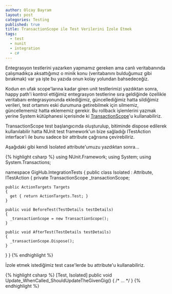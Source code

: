 ```yaml
---
author: Olcay Bayram
layout: post
categories: Testing
published: true
title: TransactionScope ile Test Verilerini İzole Etmek
tags:
  - test
  - nunit
  - integration
  - c#
---
```

Entegrasyon testlerini yazarken yapmamız gereken ama canlı veritabanında çalışmadıkça aksattığımız o minik konu (veritabanını bulduğumuz gibi bırakmak) var ya işte bu yazıda onun kolay yolundan bahsedeceğiz.

Kodun en ufak scope'larına kadar giren unit testlerimizi yazdıktan sonra, happy path'i kontrol ettiğimiz entegrasyon testlerine sıra geldiğinde özellikle veritabanı entegrasyonunda eklediğimiz, güncellediğimiz hatta sildiğimiz verileri, test ortamını eski durumuna getirebilmek için silmemiz, güncellememiz hatta eklememiz gerekir. Bu rollback işlemlerini yazmak yerine System kütüphanesi içerisinde ki [TransactionScope](https://msdn.microsoft.com/tr-tr/library/system.transactions.transactionscope(v=vs.110).aspx)'u kullanabiliriz.

<!--more-->

TransactionScope test başlangıcında oluşturulup, bitiminde dispose edilerek kullanılabilir hatta NUnit test framework'un bize sağladığı ITestAction interface'i ile bunu sadece bir attribute çağrısına çevirebiliriz.

Aşağıdaki gibi kendi Isolated attribute'umuzu yazdıktan sonra...

{% highlight csharp %}
using NUnit.Framework;
using System;
using System.Transactions;

namespace GigHub.IntegrationTests
{
  public class Isolated : Attribute, ITestAction
  {
    private TransactionScope _transactionScope;

    public ActionTargets Targets
    {
      get { return ActionTargets.Test; }
    }

    public void BeforeTest(TestDetails testDetails)
    {
      _transactionScope = new TransactionScope();
    }

    public void AfterTest(TestDetails testDetails)
    {
      _transactionScope.Dispose();
    }
  }
}
{% endhighlight %}

İzole etmek istediğimiz test case'lerde bu attribute'u kullanabiliriz.

{% highlight csharp %}
[Test, Isolated]
public void Update_WhenCalled_ShouldUpdateTheGivenGig()
{ /* ... */ }
{% endhighlight %}
